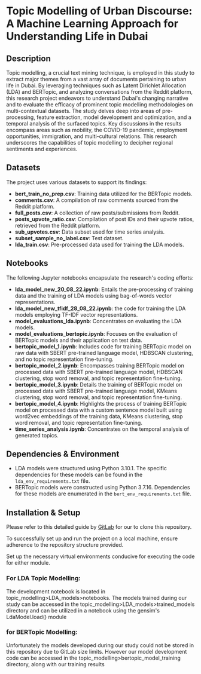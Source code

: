 # Topic Modelling of Urban Discourse: A Machine Learning Approach for Understanding Life in Dubai

## Description
Topic modelling, a crucial text mining technique, is employed in this study to extract major themes from a vast array of documents pertaining to urban life in Dubai. By leveraging techniques such as Latent Dirichlet Allocation (LDA) and BERTopic, and analyzing conversations from the Reddit platform, this research project endeavors to understand Dubai's changing narrative and to evaluate the efficacy of prominent topic modelling methodologies on multi-contextual datasets. The study delves deep into areas of pre-processing, feature extraction, model development and optimization, and a temporal analysis of the surfaced topics. Key discussions in the results encompass areas such as mobility, the COVID-19 pandemic, employment opportunities, immigration, and multi-cultural relations. This research underscores the capabilities of topic modelling to decipher regional sentiments and experiences.

## Datasets
The project uses various datasets to support its findings:

- **bert_train_no_prep.csv**: Training data utilized for the BERTopic models.
- **comments.csv**: A compilation of raw comments sourced from the Reddit platform.
- **full_posts.csv**: A collection of raw posts/submissions from Reddit.
- **posts_upvote_ratio.csv**: Compilation of post IDs and their upvote ratios, retrieved from the Reddit platform.
- **sub_upvotes.csv**: Data subset used for time series analysis.
- **subset_sample_no_label.csv**: Test dataset.
- **lda_train.csv**: Pre-processed data used for training the LDA models.

## Notebooks
The following Jupyter notebooks encapsulate the research's coding efforts:

- **lda_model_new_20_08_22.ipynb**: Entails the pre-processing of training data and the training of LDA models using bag-of-words vector representations.
- **lda_model_new_tfidf_28_08_22.ipynb**:  the code for training the LDA models employing TF-IDF vector representations.
- **model_evaluations_lda.ipynb**: Concentrates on evaluating the LDA models.
- **model_evaluations_bertopic.ipynb**: Focuses on the evaluation of BERTopic models and their application on test data.
- **bertopic_model_1.ipynb**: Includes code for training BERTopic model on raw data with SBERT pre-trained language model, HDBSCAN clustering, and no topic representation fine-tuning.
- **bertopic_model_2.ipynb**: Encompasses training BERTopic model on processed data with SBERT pre-trained language model, HDBSCAN clustering, stop word removal, and topic representation fine-tuning.
- **bertopic_model_3.ipynb**: Details the training of BERTopic model on processed data with SBERT pre-trained language model, KMeans clustering, stop word removal, and topic representation fine-tuning.
- **bertopic_model_4.ipynb**: Highlights the process of training BERTopic model on processed data with a custom sentence model built using word2vec embeddings of the training data, KMeans clustering, stop word removal, and topic representation fine-tuning.
- **time_series_analysis.ipynb**: Concentrates on the temporal analysis of generated topics.

## Dependencies & Environment
- LDA models were structured using Python 3.10.1. The specific dependencies for these models can be found in the `lda_env_requirements.txt` file.
- BERTopic models were constructed using Python 3.7.16. Dependencies for these models are enumerated in the `bert_env_requirements.txt` file.

## Installation & Setup
Please refer to this detailed guide by [GitLab](https://docs.gitlab.com/ee/user/project/repository/) for our to clone this repository.

To successfully set up and run the project on a local machine, ensure adherence to the repository structure provided. 

Set up the necessary virtual environments conducive for executing the code for either module.

### For LDA Topic Modelling:
The development notebook is located in topic_modelling>LDA_models>notebooks.
The models trained during our study can be accessed in the topic_modelling>LDA_models>trained_models directory and can be utilized in a notebook using the gensim's LdaModel.load() module

### for BERTopic Modelling:
Unfortunately the models developed during our study could not be stored in this repository due to GitLab size limits. However our model development code can be accessed in the topic_modelling>bertopic_model_training directory, along with our training results 

